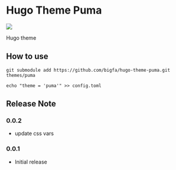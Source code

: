 # Hugo Theme Puma

![](https://static.fatesinger.com/2025/01/10eb5gy4cj9fvxag.png)

Hugo theme

## How to use

```
git submodule add https://github.com/bigfa/hugo-theme-puma.git themes/puma

echo "theme = 'puma'" >> config.toml
```

## Release Note

### 0.0.2

-   update css vars

### 0.0.1

-   Initial release

